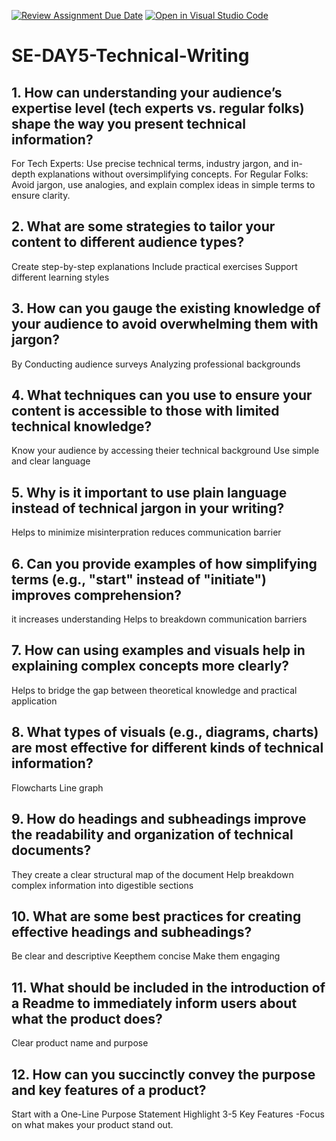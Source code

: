 [![Review Assignment Due Date](https://classroom.github.com/assets/deadline-readme-button-22041afd0340ce965d47ae6ef1cefeee28c7c493a6346c4f15d667ab976d596c.svg)](https://classroom.github.com/a/zsAR-pyY)
[![Open in Visual Studio Code](https://classroom.github.com/assets/open-in-vscode-2e0aaae1b6195c2367325f4f02e2d04e9abb55f0b24a779b69b11b9e10269abc.svg)](https://classroom.github.com/online_ide?assignment_repo_id=18518192&assignment_repo_type=AssignmentRepo)
# SE-DAY5-Technical-Writing
## 1. How can understanding your audience’s expertise level (tech experts vs. regular folks) shape the way you present technical information?
For Tech Experts: Use precise technical terms, industry jargon, and in-depth explanations without oversimplifying concepts.
For Regular Folks: Avoid jargon, use analogies, and explain complex ideas in simple terms to ensure clarity.
## 2. What are some strategies to tailor your content to different audience types?
Create step-by-step explanations
Include practical exercises
Support different learning styles
## 3. How can you gauge the existing knowledge of your audience to avoid overwhelming them with jargon?
By Conducting audience surveys
Analyzing professional backgrounds
## 4. What techniques can you use to ensure your content is accessible to those with limited technical knowledge?
Know your audience by accessing theier technical background
Use simple and clear language
## 5. Why is it important to use plain language instead of technical jargon in your writing?
Helps to minimize misinterpration
reduces communication barrier
## 6. Can you provide examples of how simplifying terms (e.g., "start" instead of "initiate") improves comprehension?
it increases understanding
Helps to breakdown communication barriers
## 7. How can using examples and visuals help in explaining complex concepts more clearly?
 Helps to bridge the gap between theoretical knowledge and practical application
## 8. What types of visuals (e.g., diagrams, charts) are most effective for different kinds of technical information?
Flowcharts
Line graph
## 9. How do headings and subheadings improve the readability and organization of technical documents?
They create a clear structural map of the document
Help breakdown complex information into digestible sections
## 10. What are some best practices for creating effective headings and subheadings?
Be clear and descriptive
Keepthem concise
Make them engaging
## 11. What should be included in the introduction of a Readme to immediately inform users about what the product does?
Clear product name and purpose

## 12. How can you succinctly convey the purpose and key features of a product?
 Start with a One-Line Purpose Statement
 Highlight 3-5 Key Features -Focus on what makes your product stand out.
